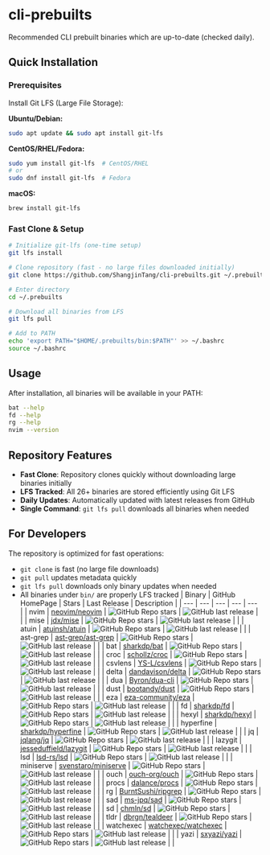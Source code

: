 # cli-prebuilts

Recommended CLI prebuilt binaries which are up-to-date (checked daily).

## Quick Installation

### Prerequisites

Install Git LFS (Large File Storage):

**Ubuntu/Debian:**
```bash
sudo apt update && sudo apt install git-lfs
```

**CentOS/RHEL/Fedora:**
```bash
sudo yum install git-lfs  # CentOS/RHEL
# or
sudo dnf install git-lfs  # Fedora
```

**macOS:**
```bash
brew install git-lfs
```

### Fast Clone & Setup

```bash
# Initialize git-lfs (one-time setup)
git lfs install

# Clone repository (fast - no large files downloaded initially)
git clone https://github.com/ShangjinTang/cli-prebuilts.git ~/.prebuilts

# Enter directory
cd ~/.prebuilts

# Download all binaries from LFS
git lfs pull

# Add to PATH
echo 'export PATH="$HOME/.prebuilts/bin:$PATH"' >> ~/.bashrc
source ~/.bashrc
```

## Usage

After installation, all binaries will be available in your PATH:
```bash
bat --help
fd --help
rg --help
nvim --version
```

## Repository Features

- **Fast Clone**: Repository clones quickly without downloading large binaries initially
- **LFS Tracked**: All 26+ binaries are stored efficiently using Git LFS
- **Daily Updates**: Automatically updated with latest releases from GitHub
- **Single Command**: `git lfs pull` downloads all binaries when needed

## For Developers

The repository is optimized for fast operations:
- `git clone` is fast (no large file downloads)
- `git pull` updates metadata quickly  
- `git lfs pull` downloads only binary updates when needed
- All binaries under `bin/` are properly LFS tracked
| Binary | GitHub HomePage | Stars | Last Release | Description |
| --- | --- | --- | --- | --- |
| nvim | [neovim/neovim](https://github.com/neovim/neovim/releases/latest) | ![GitHub Repo stars](https://img.shields.io/github/stars/neovim/neovim?style=flat-square&label=) | ![GitHub last release](https://img.shields.io/github/release-date/neovim/neovim?style=flat-square&label=) | |
| mise | [jdx/mise](https://github.com/jdx/mise/releases/latest) | ![GitHub Repo stars](https://img.shields.io/github/stars/jdx/mise?style=flat-square&label=) | ![GitHub last release](https://img.shields.io/github/release-date/jdx/mise?style=flat-square&label=) | |
| atuin | [atuinsh/atuin](https://github.com/atuinsh/atuin/releases/latest) | ![GitHub Repo stars](https://img.shields.io/github/stars/atuinsh/atuin?style=flat-square&label=) | ![GitHub last release](https://img.shields.io/github/release-date/atuinsh/atuin?style=flat-square&label=) | |
| ast-grep | [ast-grep/ast-grep](https://github.com/ast-grep/ast-grep/releases/latest) | ![GitHub Repo stars](https://img.shields.io/github/stars/ast-grep/ast-grep?style=flat-square&label=) | ![GitHub last release](https://img.shields.io/github/release-date/ast-grep/ast-grep?style=flat-square&label=) | |
| bat | [sharkdp/bat](https://github.com/sharkdp/bat/releases/latest) | ![GitHub Repo stars](https://img.shields.io/github/stars/sharkdp/bat?style=flat-square&label=) | ![GitHub last release](https://img.shields.io/github/release-date/sharkdp/bat?style=flat-square&label=) | |
| croc | [schollz/croc](https://github.com/schollz/croc/releases/latest) | ![GitHub Repo stars](https://img.shields.io/github/stars/schollz/croc?style=flat-square&label=) | ![GitHub last release](https://img.shields.io/github/release-date/schollz/croc?style=flat-square&label=) | |
| csvlens | [YS-L/csvlens](https://github.com/YS-L/csvlens/releases/latest) | ![GitHub Repo stars](https://img.shields.io/github/stars/YS-L/csvlens?style=flat-square&label=) | ![GitHub last release](https://img.shields.io/github/release-date/YS-L/csvlens?style=flat-square&label=) | |
| delta | [dandavison/delta](https://github.com/dandavison/delta/releases/latest) | ![GitHub Repo stars](https://img.shields.io/github/stars/dandavison/delta?style=flat-square&label=) | ![GitHub last release](https://img.shields.io/github/release-date/dandavison/delta?style=flat-square&label=) | |
| dua | [Byron/dua-cli](https://github.com/Byron/dua-cli/releases/latest) | ![GitHub Repo stars](https://img.shields.io/github/stars/Byron/dua-cli?style=flat-square&label=) | ![GitHub last release](https://img.shields.io/github/release-date/Byron/dua-cli?style=flat-square&label=) | |
| dust | [bootandy/dust](https://github.com/bootandy/dust/releases/latest) | ![GitHub Repo stars](https://img.shields.io/github/stars/bootandy/dust?style=flat-square&label=) | ![GitHub last release](https://img.shields.io/github/release-date/bootandy/dust?style=flat-square&label=) | |
| eza | [eza-community/eza](https://github.com/eza-community/eza/releases/latest) | ![GitHub Repo stars](https://img.shields.io/github/stars/eza-community/eza?style=flat-square&label=) | ![GitHub last release](https://img.shields.io/github/release-date/eza-community/eza?style=flat-square&label=) | |
| fd | [sharkdp/fd](https://github.com/sharkdp/fd/releases/latest) | ![GitHub Repo stars](https://img.shields.io/github/stars/sharkdp/fd?style=flat-square&label=) | ![GitHub last release](https://img.shields.io/github/release-date/sharkdp/fd?style=flat-square&label=) | |
| hexyl | [sharkdp/hexyl](https://github.com/sharkdp/hexyl/releases/latest) | ![GitHub Repo stars](https://img.shields.io/github/stars/sharkdp/hexyl?style=flat-square&label=) | ![GitHub last release](https://img.shields.io/github/release-date/sharkdp/hexyl?style=flat-square&label=) | |
| hyperfine | [sharkdp/hyperfine](https://github.com/sharkdp/hyperfine/releases/latest) | ![GitHub Repo stars](https://img.shields.io/github/stars/sharkdp/hyperfine?style=flat-square&label=) | ![GitHub last release](https://img.shields.io/github/release-date/sharkdp/hyperfine?style=flat-square&label=) | |
| jq | [jqlang/jq](https://github.com/jqlang/jq/releases/latest) | ![GitHub Repo stars](https://img.shields.io/github/stars/jqlang/jq?style=flat-square&label=) | ![GitHub last release](https://img.shields.io/github/release-date/jqlang/jq?style=flat-square&label=) | |
| lazygit | [jesseduffield/lazygit](https://github.com/jesseduffield/lazygit/releases/latest) | ![GitHub Repo stars](https://img.shields.io/github/stars/jesseduffield/lazygit?style=flat-square&label=) | ![GitHub last release](https://img.shields.io/github/release-date/jesseduffield/lazygit?style=flat-square&label=) | |
| lsd | [lsd-rs/lsd](https://github.com/lsd-rs/lsd/releases/latest) | ![GitHub Repo stars](https://img.shields.io/github/stars/lsd-rs/lsd?style=flat-square&label=) | ![GitHub last release](https://img.shields.io/github/release-date/lsd-rs/lsd?style=flat-square&label=) | |
| miniserve | [svenstaro/miniserve](https://github.com/svenstaro/miniserve/releases/latest) | ![GitHub Repo stars](https://img.shields.io/github/stars/svenstaro/miniserve?style=flat-square&label=) | ![GitHub last release](https://img.shields.io/github/release-date/svenstaro/miniserve?style=flat-square&label=) | |
| ouch | [ouch-org/ouch](https://github.com/ouch-org/ouch/releases/latest) | ![GitHub Repo stars](https://img.shields.io/github/stars/ouch-org/ouch?style=flat-square&label=) | ![GitHub last release](https://img.shields.io/github/release-date/ouch-org/ouch?style=flat-square&label=) | |
| procs | [dalance/procs](https://github.com/dalance/procs/releases/latest) | ![GitHub Repo stars](https://img.shields.io/github/stars/dalance/procs?style=flat-square&label=) | ![GitHub last release](https://img.shields.io/github/release-date/dalance/procs?style=flat-square&label=) | |
| rg | [BurntSushi/ripgrep](https://github.com/BurntSushi/ripgrep/releases/latest) | ![GitHub Repo stars](https://img.shields.io/github/stars/BurntSushi/ripgrep?style=flat-square&label=) | ![GitHub last release](https://img.shields.io/github/release-date/BurntSushi/ripgrep?style=flat-square&label=) | |
| sad | [ms-jpq/sad](https://github.com/ms-jpq/sad/releases/latest) | ![GitHub Repo stars](https://img.shields.io/github/stars/ms-jpq/sad?style=flat-square&label=) | ![GitHub last release](https://img.shields.io/github/release-date/ms-jpq/sad?style=flat-square&label=) | |
| sd | [chmln/sd](https://github.com/chmln/sd/releases/latest) | ![GitHub Repo stars](https://img.shields.io/github/stars/chmln/sd?style=flat-square&label=) | ![GitHub last release](https://img.shields.io/github/release-date/chmln/sd?style=flat-square&label=) | |
| tldr | [dbrgn/tealdeer](https://github.com/dbrgn/tealdeer/releases/latest) | ![GitHub Repo stars](https://img.shields.io/github/stars/dbrgn/tealdeer?style=flat-square&label=) | ![GitHub last release](https://img.shields.io/github/release-date/dbrgn/tealdeer?style=flat-square&label=) | |
| watchexec | [watchexec/watchexec](https://github.com/watchexec/watchexec/releases/latest) | ![GitHub Repo stars](https://img.shields.io/github/stars/watchexec/watchexec?style=flat-square&label=) | ![GitHub last release](https://img.shields.io/github/release-date/watchexec/watchexec?style=flat-square&label=) | |
| yazi | [sxyazi/yazi](https://github.com/sxyazi/yazi/releases/latest) | ![GitHub Repo stars](https://img.shields.io/github/stars/sxyazi/yazi?style=flat-square&label=) | ![GitHub last release](https://img.shields.io/github/release-date/sxyazi/yazi?style=flat-square&label=) | |
